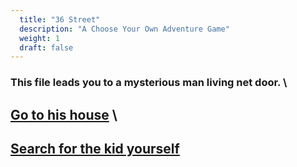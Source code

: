 ```yaml
---
  title: "36 Street"
  description: "A Choose Your Own Adventure Game"
  weight: 1
  draft: false
---
```

### This file leads you to a mysterious man living net door. \

## [Go to his house](/23) \

## [Search for the kid yourself](/24)
